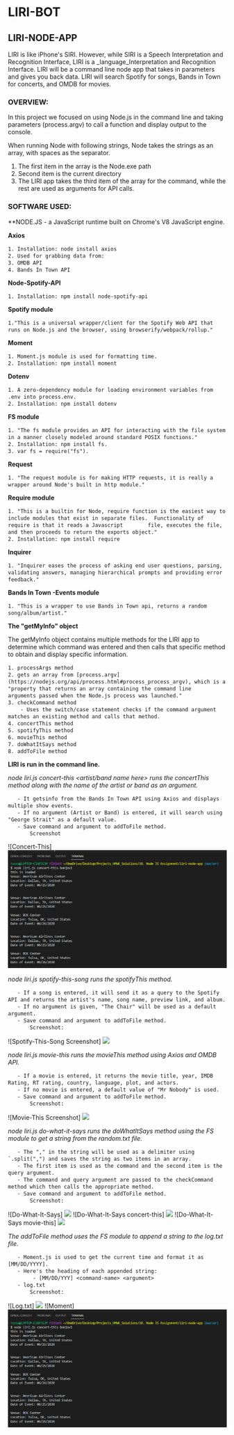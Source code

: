 # LIRI-BOT

## LIRI-NODE-APP

LIRI is like iPhone's SIRI.  However, while SIRI is a Speech Interpretation and Recognition Interface, LIRI is a _language_Interpretation and Recognition Interface.  LIRI will be a command line node app that takes in parameters and gives you back data.  LIRI will search Spotify for songs, Bands in Town for concerts, and OMDB for movies.

### OVERVIEW:

In this project we focused on using Node.js in the command line and taking parameters (process.argv) to call a function and display output to the console.

When running Node with following strings, Node takes the strings as an array, with spaces as the separator.
   1. The first item in the array is the Node.exe path
   2. Second item is the current directory
   3. The LIRI app takes the third item of the array for the command, while the rest are used as arguments for API calls.

### SOFTWARE USED:

**NODE.JS - a JavaScript runtime built on Chrome's V8 JavaScript engine.

**Axios**

    1. Installation: node install axios
    2. Used for grabbing data from:
    3. OMDB API
    4. Bands In Town API
    
**Node-Spotify-API**

    1. Installation: npm install node-spotify-api
    
**Spotify module**

    1."This is a universal wrapper/client for the Spotify Web API that runs on Node.js and the browser, using browserify/webpack/rollup."
    
**Moment**

    1. Moment.js module is used for formatting time.
    2. Installation: npm install moment
    
**Dotenv**

    1. A zero-dependency module for loading environment variables from .env into process.env.
    2. Installation: npm install dotenv
    
**FS module**

    1. "The fs module provides an API for interacting with the file system in a manner closely modeled around standard POSIX functions."
    2. Installation: npm install fs.
    3. var fs = require("fs").
    
**Request**

    1. "The request module is for making HTTP requests, it is really a wrapper around Node's built in http module."
    
**Require module**

    1. "This is a builtin for Node, require function is the easiest way to include modules that exist in separate files.  Functionality of require is that it reads a Javascript        file, executes the file, and then proceeds to return the exports object."
    2. Installation: npm install require

**Inquirer**

    1. "Inquirer eases the process of asking end user questions, parsing, validating answers, managing hierarchical prompts and providing error feedback."
    
**Bands In Town -Events module**

    1. "This is a wrapper to use Bands in Town api, returns a random song/album/artist."

**The "getMyInfo" object**

The getMyInfo object contains multiple methods for the LIRI app to determine which command was entered and then calls that specific method to obtain and display specific information.

    1. processArgs method
    2. gets an array from [process.argv](https://nodejs.org/api/process.html#process_process_argv), which is a "property that returns an array containing the command line              arguments passed when the Node.js process was launched."
    3. checkCommand method
        - Uses the switch/case statement checks if the command argument matches an existing method and calls that method.
    4. concertThis method
    5. spotifyThis method
    6. movieThis method
    7. doWhatItSays method
    8. addToFile method

**LIRI is run in the command line.**

   *node liri.js concert-this <artist/band name here> runs the concertThis method along with the name of the artist or band as an argument.* 
   
       - It getsinfo from the Bands In Town API using Axios and displays multiple show events.
       - If no argument (Artist or Band) is entered, it will search using "George Strait" as a default value.
       - Save command and argument to addToFile method.
           Screenshot
   ![Concert-This]
   <img src="https://raw.githubusercontent.com/slsmi285/liri-node-app/master/assets/Concert-this.PNG?raw=true" />
                                 
   *node liri.js spotify-this-song <song name here> runs the spotifyThis method.*

       - If a song is entered, it will send it as a query to the Spotify API and returns the artist's name, song name, preview link, and album.
       - If no argument is given, "The Chair" will be used as a default argument.
       - Save command and argument to addToFile method.
           Screenshot:
   ![Spotify-This-Song Screenshot]
   <img src="https://raw.githubusercontent.com/61988746/85908787-a19bf300-b7e4-11ea-90f7-d200d7f4d322.PNG?raw=true" />
                   
   *node liri.js movie-this <movie name here> runs the movieThis method using Axios and OMDB API.*

       - If a movie is entered, it returns the movie title, year, IMDB Rating, RT rating, country, language, plot, and actors.
       - If no movie is entered, a default value of "Mr Nobody" is used.
       - Save command and argument to addToFile method.
           Screenshot:
   ![Movie-This Screenshot]
   <img src="https://raw.githubusercontent.com/61988746/85908653-ea06e100-b7e3-11ea-80fd-1443da910095.PNG?raw=true" />
                      
   *node liri.js do-what-it-says runs the doWhatItSays method using the FS module to get a string from the random.txt file.*

       - The "," in the string will be used as a delimiter using `.split(",") and saves the string as two items in an array.
       - The first item is used as the command and the second item is the query argument.
       - The command and query argument are passed to the checkCommand method which then calls the appropriate method.
       - Save command and argument to addToFile method.
           Screenshot:
   ![Do-What-It-Says]
   <img src="https://raw.githubusercontent.com/61988746/85908838-d445eb80-b7e4-11ea-9c63-4cd20d1af8b0.PNG?raw=true" />
   ![Do-What-It-Says concert-this]
   <img src="https://raw.githubusercontent.com/61988746/85908912-3acb0980-b7e5-11ea-8412-88f96eaac55b.PNG?raw=true" />
   ![Do-What-It-Says movie-this]
   <img src="https://raw.githubusercontent.com/61988746/85908892-140cd300-b7e5-11ea-81ba-d7b8a88431da.PNG?raw=true" />
          
   *The addToFile method uses the FS module to append a string to the log.txt file.*

       - Moment.js is used to get the current time and format it as [MM/DD/YYYY].
       - Here's the heading of each appended string:
            - [MM/DD/YYY] <command-name> <argument>
       - log.txt
           Screenshot:
   ![Log.txt]
   <img src="https://raw.githubusercontent.com/61988746/85909360-7ebf0e00-b7e7-11ea-8e50-447a3d17183b.PNG?raw=true" />
   ![Moment]
   <img src="https://raw.githubusercontent.com/slsmi285/liri-node-app/master/assets/Concert-this.PNG?raw=true" />
        
        
